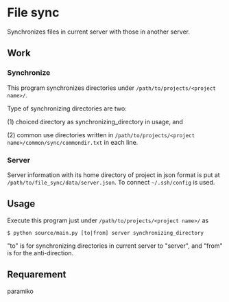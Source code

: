 # File sync
Synchronizes files in current server with those in another server.


## Work
### Synchronize
This program synchronizes directories under `/path/to/projects/<project name>/`.

Type of synchronizing directories are two:

(1) choiced directory as synchronizing_directory in usage, and

(2) common use directories written in
`/path/to/projects/<project name>/common/sync/commondir.txt` in each line.

### Server
Server information with its home directory of project in json format is put at 
`/path/to/file_sync/data/server.json`.
To connect `~/.ssh/config` is used.

## Usage
Execute this program just under `/path/to/projects/<project name>/` as

    $ python source/main.py [to|from] server synchronizing_directory

"to" is for synchronizing directories in current server to "server",
and "from" is for the anti-direction.

## Requarement
paramiko

